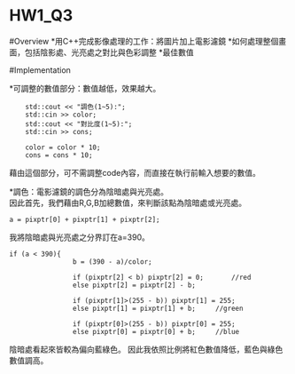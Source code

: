 # HW1_Q3

#Overview
*用C++完成影像處理的工作：將圖片加上電影濾鏡
*如何處理整個畫面，包括陰影處、光亮處之對比與色彩調整
*最佳數值

#Implementation

*可調整的數值部分：數值越低，效果越大。
```
	std::cout << "調色(1~5):";
	std::cin >> color;
	std::cout << "對比度(1~5):";
	std::cin >> cons;

	color = color * 10;
	cons = cons * 10;
```
藉由這個部分，可不需調整code內容，而直接在執行前輸入想要的數值。

*調色：電影濾鏡的調色分為陰暗處與光亮處。<br/>
因此首先，我們藉由R,G,B加總數值，來判斷該點為陰暗處或光亮處。
```
a = pixptr[0] + pixptr[1] + pixptr[2];
```
我將陰暗處與光亮處之分界訂在a=390。


```
if (a < 390){
				b = (390 - a)/color;
				
				if (pixptr[2] < b) pixptr[2] = 0;		//red
				else pixptr[2] = pixptr[2] - b;

				if (pixptr[1]>(255 - b)) pixptr[1] = 255;
				else pixptr[1] = pixptr[1] + b;		//green

				if (pixptr[0]>(255 - b)) pixptr[0] = 255;
				else pixptr[0] = pixptr[0] + b;		//blue
```
陰暗處看起來皆較為偏向藍綠色。
因此我依照比例將紅色數值降低，藍色與綠色數值調高。

